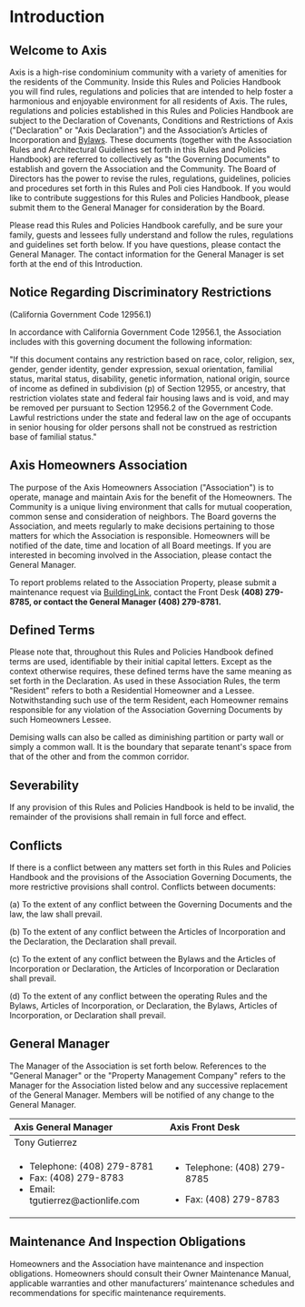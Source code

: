 # Introduction

## Welcome to Axis

Axis is a high-rise condominium community with a variety of amenities for the residents of the Community. Inside this Rules and Policies Handbook you will find rules, regulations and policies that are intended to help foster a harmonious and enjoyable environment for all residents of Axis.  The rules, regulations and policies established in this Rules and Policies Handbook are subject to the Declaration of Covenants, Conditions and Restrictions of Axis \("Declaration" or "Axis Declaration"\) and the Association’s Articles of Incorporation and [Bylaws](../../governing-documents/bylaws.md). These documents \(together with the Association Rules and Architectural Guidelines set forth in this Rules and Policies Handbook\) are referred to collectively as "the Governing Documents" to establish and govern the Association and the Community. The Board of Directors has the power to revise the rules, regulations, guidelines, policies and procedures set forth in this Rules and Poli cies Handbook. If you would like to contribute suggestions for this Rules and Policies Handbook, please submit them to the General Manager for consideration by the Board.

Please read this Rules and Policies Handbook carefully, and be sure your family, guests and lessees fully understand and follow the rules, regulations and guidelines set forth below. If you have questions, please contact the General Manager. The contact information for the General Manager is set forth at the end of this Introduction.

## Notice Regarding Discriminatory Restrictions

\(California Government Code 12956.1\)

In accordance with California Government Code 12956.1, the Association includes with this governing document the following information:

"If this document contains any restriction based on race, color, religion, sex, gender, gender identity, gender expression, sexual orientation, familial status, marital status, disability, genetic information, national origin, source of income as defined in subdivision \(p\) of Section 12955, or ancestry, that restriction violates state and federal fair housing laws and is void, and may be removed per pursuant to Section 12956.2 of the Government Code.  Lawful restrictions under the state and federal law on the age of occupants in senior housing for older persons shall not be construed as restriction base of familial status."

## Axis Homeowners Association

The purpose of the Axis Homeowners Association \("Association"\) is to operate, manage and maintain Axis for the benefit of the Homeowners. The Community is a unique living environment that calls for mutual cooperation, common sense and consideration of neighbors.  The Board governs the Association, and meets regularly to make decisions pertaining to those matters for which the Association is responsible. Homeowners will be notified of the date, time and location of all Board meetings. If you are interested in becoming involved in the Association, please contact the General Manager.

To report problems related to the Association Property, please submit a maintenance request via [BuildingLink](https://axishoa.buildinglink.com), contact the Front Desk ****\(408\) 279-8785, or contact the General Manager \(408\) 279-8781**.**

## Defined Terms

Please note that, throughout this Rules and Policies Handbook defined terms are used, identifiable by their initial capital letters.  Except as the context otherwise requires, these defined terms have the same meaning as set forth in the Declaration.  As used in these Association Rules, the term "Resident" refers to both a Residential Homeowner and a Lessee. Notwithstanding such use of the term Resident, each Homeowner remains responsible for any violation of the Association Governing Documents by such Homeowners Lessee.  

Demising walls can also be called as diminishing partition or party wall or simply a common wall. It is the boundary that separate tenant's space from that of the other and from the common corridor.

## Severability

If any provision of this Rules and Policies Handbook is held to be invalid, the remainder of the provisions shall remain in full force and effect.

## Conflicts

If there is a conflict between any matters set forth in this Rules and Policies Handbook and the provisions of the Association Governing Documents, the more restrictive provisions shall control. Conflicts between documents:

\(a\)  To the extent of any conflict between the Governing Documents and the law, the law shall prevail.

\(b\)  To the extent of any conflict between the Articles of Incorporation and the Declaration, the Declaration shall prevail.

\(c\)  To the extent of any conflict between the Bylaws and the Articles of Incorporation or Declaration, the Articles of Incorporation or Declaration shall prevail.

\(d\)  To the extent of any conflict between the operating Rules and the Bylaws, Articles of Incorporation, or Declaration, the Bylaws, Articles of Incorporation, or Declaration shall prevail.

## General Manager

The Manager of the Association is set forth below. References to the "General Manager" or the "Property Management Company" refers to the Manager for the Association listed below and any successive replacement of the General Manager. Members will be notified of any change to the General Manager.

<table>
  <thead>
    <tr>
      <th style="text-align:left">Axis General Manager</th>
      <th style="text-align:left">Axis Front Desk</th>
    </tr>
  </thead>
  <tbody>
    <tr>
      <td style="text-align:left">Tony Gutierrez</td>
      <td style="text-align:left"></td>
    </tr>
    <tr>
      <td style="text-align:left">
        <ul>
          <li>Telephone: (408) 279-8781</li>
          <li>Fax: (408) 279-8783</li>
          <li>Email: tgutierrez@actionlife.com</li>
        </ul>
      </td>
      <td style="text-align:left">
        <ul>
          <li>Telephone: (408) 279-8785</li>
          <li>
            <p>Fax: (408) 279-8783</p>
            <p></p>
          </li>
        </ul>
      </td>
    </tr>
  </tbody>
</table>

## Maintenance And Inspection Obligations

Homeowners and the Association have maintenance and inspection obligations. Homeowners should consult their Owner Maintenance Manual, applicable warranties and other manufacturers’ maintenance schedules and recommendations for specific maintenance requirements.

